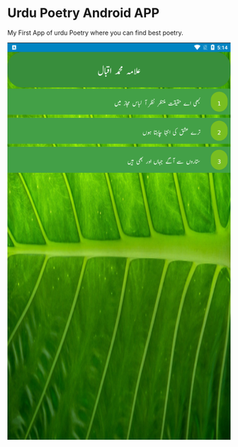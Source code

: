 # Urdu Poetry Android APP

My First App of urdu Poetry where you can find best poetry.

![Urdu Poetry APP](https://github.com/hoseakoelpin/Urdu-Poetry-Android-APP/blob/main/images.png?raw=true)
